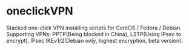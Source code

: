 oneclickVPN
===========

Stacked one-click VPN installing scripts for CentOS / Fedora / Debian. Supporting VPNs: PPTP(Being blocked in China), L2TP(Using IPsec to encrypt), IPsec IKEv1/2(Debian only, highest encryption, beta version).
